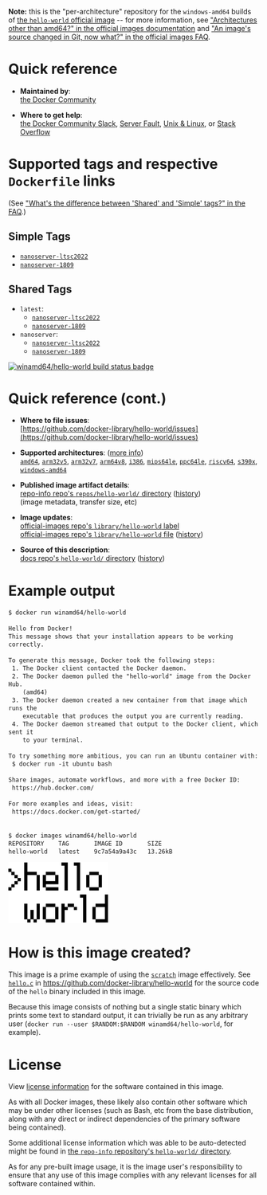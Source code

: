 <!--

********************************************************************************

WARNING:

    DO NOT EDIT "hello-world/README.md"

    IT IS AUTO-GENERATED

    (from the other files in "hello-world/" combined with a set of templates)

********************************************************************************

-->

**Note:** this is the "per-architecture" repository for the `windows-amd64` builds of [the `hello-world` official image](https://hub.docker.com/_/hello-world) -- for more information, see ["Architectures other than amd64?" in the official images documentation](https://github.com/docker-library/official-images#architectures-other-than-amd64) and ["An image's source changed in Git, now what?" in the official images FAQ](https://github.com/docker-library/faq#an-images-source-changed-in-git-now-what).

# Quick reference

-	**Maintained by**:  
	[the Docker Community](https://github.com/docker-library/hello-world)

-	**Where to get help**:  
	[the Docker Community Slack](https://dockr.ly/comm-slack), [Server Fault](https://serverfault.com/help/on-topic), [Unix & Linux](https://unix.stackexchange.com/help/on-topic), or [Stack Overflow](https://stackoverflow.com/help/on-topic)

# Supported tags and respective `Dockerfile` links

(See ["What's the difference between 'Shared' and 'Simple' tags?" in the FAQ](https://github.com/docker-library/faq#whats-the-difference-between-shared-and-simple-tags).)

## Simple Tags

-	[`nanoserver-ltsc2022`](https://github.com/docker-library/hello-world/blob/c816763efda4774cc0c628dca3c7dbd93c099928/amd64/hello-world/nanoserver-ltsc2022/Dockerfile)
-	[`nanoserver-1809`](https://github.com/docker-library/hello-world/blob/c816763efda4774cc0c628dca3c7dbd93c099928/amd64/hello-world/nanoserver-1809/Dockerfile)

## Shared Tags

-	`latest`:
	-	[`nanoserver-ltsc2022`](https://github.com/docker-library/hello-world/blob/c816763efda4774cc0c628dca3c7dbd93c099928/amd64/hello-world/nanoserver-ltsc2022/Dockerfile)
	-	[`nanoserver-1809`](https://github.com/docker-library/hello-world/blob/c816763efda4774cc0c628dca3c7dbd93c099928/amd64/hello-world/nanoserver-1809/Dockerfile)
-	`nanoserver`:
	-	[`nanoserver-ltsc2022`](https://github.com/docker-library/hello-world/blob/c816763efda4774cc0c628dca3c7dbd93c099928/amd64/hello-world/nanoserver-ltsc2022/Dockerfile)
	-	[`nanoserver-1809`](https://github.com/docker-library/hello-world/blob/c816763efda4774cc0c628dca3c7dbd93c099928/amd64/hello-world/nanoserver-1809/Dockerfile)

[![winamd64/hello-world build status badge](https://img.shields.io/jenkins/s/https/doi-janky.infosiftr.net/job/multiarch/job/windows-amd64/job/hello-world.svg?label=winamd64/hello-world%20%20build%20job)](https://doi-janky.infosiftr.net/job/multiarch/job/windows-amd64/job/hello-world/)

# Quick reference (cont.)

-	**Where to file issues**:  
	[https://github.com/docker-library/hello-world/issues](https://github.com/docker-library/hello-world/issues)

-	**Supported architectures**: ([more info](https://github.com/docker-library/official-images#architectures-other-than-amd64))  
	[`amd64`](https://hub.docker.com/r/amd64/hello-world/), [`arm32v5`](https://hub.docker.com/r/arm32v5/hello-world/), [`arm32v7`](https://hub.docker.com/r/arm32v7/hello-world/), [`arm64v8`](https://hub.docker.com/r/arm64v8/hello-world/), [`i386`](https://hub.docker.com/r/i386/hello-world/), [`mips64le`](https://hub.docker.com/r/mips64le/hello-world/), [`ppc64le`](https://hub.docker.com/r/ppc64le/hello-world/), [`riscv64`](https://hub.docker.com/r/riscv64/hello-world/), [`s390x`](https://hub.docker.com/r/s390x/hello-world/), [`windows-amd64`](https://hub.docker.com/r/winamd64/hello-world/)

-	**Published image artifact details**:  
	[repo-info repo's `repos/hello-world/` directory](https://github.com/docker-library/repo-info/blob/master/repos/hello-world) ([history](https://github.com/docker-library/repo-info/commits/master/repos/hello-world))  
	(image metadata, transfer size, etc)

-	**Image updates**:  
	[official-images repo's `library/hello-world` label](https://github.com/docker-library/official-images/issues?q=label%3Alibrary%2Fhello-world)  
	[official-images repo's `library/hello-world` file](https://github.com/docker-library/official-images/blob/master/library/hello-world) ([history](https://github.com/docker-library/official-images/commits/master/library/hello-world))

-	**Source of this description**:  
	[docs repo's `hello-world/` directory](https://github.com/docker-library/docs/tree/master/hello-world) ([history](https://github.com/docker-library/docs/commits/master/hello-world))

# Example output

```console
$ docker run winamd64/hello-world

Hello from Docker!
This message shows that your installation appears to be working correctly.

To generate this message, Docker took the following steps:
 1. The Docker client contacted the Docker daemon.
 2. The Docker daemon pulled the "hello-world" image from the Docker Hub.
    (amd64)
 3. The Docker daemon created a new container from that image which runs the
    executable that produces the output you are currently reading.
 4. The Docker daemon streamed that output to the Docker client, which sent it
    to your terminal.

To try something more ambitious, you can run an Ubuntu container with:
 $ docker run -it ubuntu bash

Share images, automate workflows, and more with a free Docker ID:
 https://hub.docker.com/

For more examples and ideas, visit:
 https://docs.docker.com/get-started/


$ docker images winamd64/hello-world
REPOSITORY    TAG       IMAGE ID       SIZE
hello-world   latest    9c7a54a9a43c   13.26kB
```

![logo](https://raw.githubusercontent.com/docker-library/docs/01c12653951b2fe592c1f93a13b4e289ada0e3a1/hello-world/logo.png)

# How is this image created?

This image is a prime example of using the [`scratch`](https://hub.docker.com/_/scratch/) image effectively. See [`hello.c`](https://github.com/docker-library/hello-world/blob/master/hello.c) in https://github.com/docker-library/hello-world for the source code of the `hello` binary included in this image.

Because this image consists of nothing but a single static binary which prints some text to standard output, it can trivially be run as any arbitrary user (`docker run --user $RANDOM:$RANDOM winamd64/hello-world`, for example).

# License

View [license information](https://github.com/docker-library/hello-world/blob/master/LICENSE) for the software contained in this image.

As with all Docker images, these likely also contain other software which may be under other licenses (such as Bash, etc from the base distribution, along with any direct or indirect dependencies of the primary software being contained).

Some additional license information which was able to be auto-detected might be found in [the `repo-info` repository's `hello-world/` directory](https://github.com/docker-library/repo-info/tree/master/repos/hello-world).

As for any pre-built image usage, it is the image user's responsibility to ensure that any use of this image complies with any relevant licenses for all software contained within.
